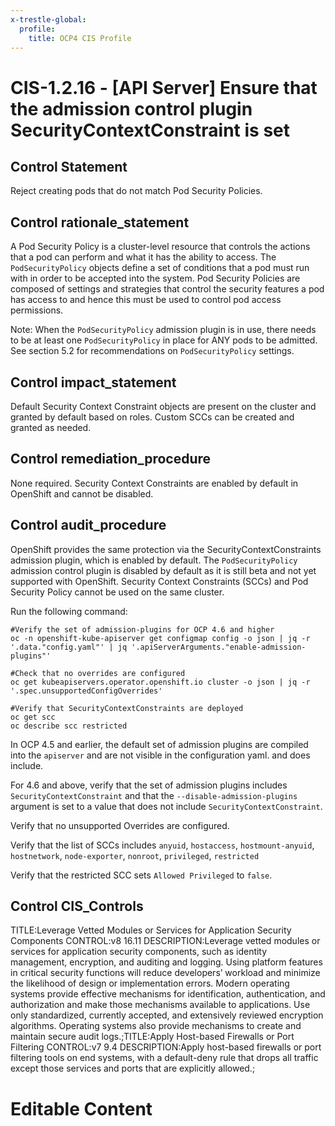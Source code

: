```yaml
---
x-trestle-global:
  profile:
    title: OCP4 CIS Profile
---
```


# CIS-1.2.16 - \[API Server\] Ensure that the admission control plugin SecurityContextConstraint is set

## Control Statement

Reject creating pods that do not match Pod Security Policies.

## Control rationale_statement

A Pod Security Policy is a cluster-level resource that controls the actions that a pod can perform and what it has the ability to access. The `PodSecurityPolicy` objects define a set of conditions that a pod must run with in order to be accepted into the system. Pod Security Policies are composed of settings and strategies that control the security features a pod has access to and hence this must be used to control pod access permissions.

Note: When the `PodSecurityPolicy` admission plugin is in use, there needs to be at least one `PodSecurityPolicy` in place for ANY pods to be admitted. See section 5.2 for recommendations on `PodSecurityPolicy` settings.

## Control impact_statement

Default Security Context Constraint objects are present on the cluster and granted by default based on roles. Custom SCCs can be created and granted as needed.

## Control remediation_procedure

None required. Security Context Constraints are enabled by default in OpenShift and cannot be disabled.

## Control audit_procedure

OpenShift provides the same protection via the SecurityContextConstraints admission plugin, which is enabled by default. The `PodSecurityPolicy` admission control plugin is disabled by default as it is still beta and not yet supported with OpenShift. Security Context Constraints (SCCs) and Pod Security Policy cannot be used on the same cluster.

Run the following command:

```
#Verify the set of admission-plugins for OCP 4.6 and higher
oc -n openshift-kube-apiserver get configmap config -o json | jq -r '.data."config.yaml"' | jq '.apiServerArguments."enable-admission-plugins"'

#Check that no overrides are configured
oc get kubeapiservers.operator.openshift.io cluster -o json | jq -r '.spec.unsupportedConfigOverrides'

#Verify that SecurityContextConstraints are deployed
oc get scc
oc describe scc restricted
```

In OCP 4.5 and earlier, the default set of admission plugins are compiled into the `apiserver` and are not visible in the configuration yaml. and does include.

For 4.6 and above, verify that the set of admission plugins includes `SecurityContextConstraint` and that the `--disable-admission-plugins` argument is set to a value that does not include `SecurityContextConstraint`. 

Verify that no unsupported Overrides are configured.

Verify that the list of SCCs includes `anyuid`, `hostaccess`, `hostmount-anyuid`, `hostnetwork`, `node-exporter`, `nonroot`, `privileged`, `restricted` 

Verify that the restricted SCC sets `Allowed Privileged` to `false`.

## Control CIS_Controls

TITLE:Leverage Vetted Modules or Services for Application Security Components CONTROL:v8 16.11 DESCRIPTION:Leverage vetted modules or services for application security components, such as identity management, encryption, and auditing and logging. Using platform features in critical security functions will reduce developers’ workload and minimize the likelihood of design or implementation errors. Modern operating systems provide effective mechanisms for identification, authentication, and authorization and make those mechanisms available to applications. Use only standardized, currently accepted, and extensively reviewed encryption algorithms. Operating systems also provide mechanisms to create and maintain secure audit logs.;TITLE:Apply Host-based Firewalls or Port Filtering CONTROL:v7 9.4 DESCRIPTION:Apply host-based firewalls or port filtering tools on end systems, with a default-deny rule that drops all traffic except those services and ports that are explicitly allowed.;

# Editable Content

<!-- Make additions and edits below -->
<!-- The above represents the contents of the control as received by the profile, prior to additions. -->
<!-- If the profile makes additions to the control, they will appear below. -->
<!-- The above markdown may not be edited but you may edit the content below, and/or introduce new additions to be made by the profile. -->
<!-- If there is a yaml header at the top, parameter values may be edited. Use --set-parameters to incorporate the changes during assembly. -->
<!-- The content here will then replace what is in the profile for this control, after running profile-assemble. -->
<!-- The current profile has no added parts for this control, but you may add new ones here. -->
<!-- Each addition must have a heading either of the form ## Control my_addition_name -->
<!-- or ## Part a. (where the a. refers to one of the control statement labels.) -->
<!-- "## Control" parts are new parts added after the statement part. -->
<!-- "## Part" parts are new parts added into the top-level statement part with that label. -->
<!-- Subparts may be added with nested hash levels of the form ### My Subpart Name -->
<!-- underneath the parent ## Control or ## Part being added -->
<!-- See https://ibm.github.io/compliance-trestle/tutorials/ssp_profile_catalog_authoring/ssp_profile_catalog_authoring for guidance. -->
